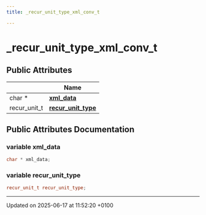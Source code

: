 ```yaml
---
title: _recur_unit_type_xml_conv_t

---
```


# _recur_unit_type_xml_conv_t





## Public Attributes

|                | Name           |
| -------------- | -------------- |
| char * | **[xml_data](struct__recur__unit__type__xml__conv__t.md#variable-xml-data)**  |
| recur_unit_t | **[recur_unit_type](struct__recur__unit__type__xml__conv__t.md#variable-recur-unit-type)**  |

## Public Attributes Documentation

### variable xml_data

```cpp
char * xml_data;
```


### variable recur_unit_type

```cpp
recur_unit_t recur_unit_type;
```


-------------------------------

Updated on 2025-06-17 at 11:52:20 +0100